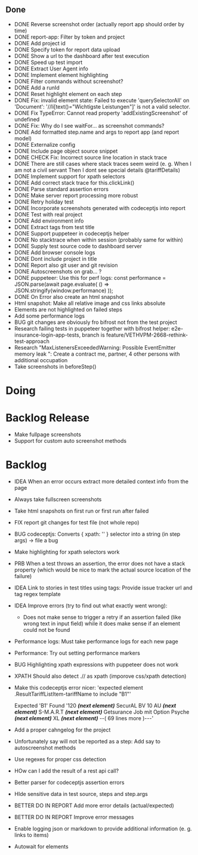 ## Done
- DONE Reverse screenshot order (actually report app should order by time)
- DONE report-app: Filter by token and project
- DONE Add project id
- DONE Specify token for report data upload
- DONE Show a url to the dashboard after test execution
- DONE Speed up test import
- DONE Extract User Agent info
- DONE Implement element highlighting
- DONE Filter commands without screenshot?
- DONE Add a runId
- DONE Reset highlight element on each step
- DONE Fix: invalid element state: Failed to execute 'querySelectorAll' on 'Document': '//li[text()="Wichtigste Leistungen"]' is not a valid selector.
- DONE Fix TypeError: Cannot read property 'addExistingScreenshot' of undefined
- DONE Fix: Why do I see waitFor... as screenshot commands?
- DONE Add formatted step.name and args to report app (and report model)
- DONE Externalize config
- DONE Include page object source snippet
- DONE CHECK Fix: Incorrect source line location in stack trace
- DONE There are still cases where stack traces seem weird (e. g. When I am not a civil servant Then I dont see special details @tariffDetails)
- DONE Implement support for xpath selectors
- DONE Add correct stack trace for this.clickLink()
- DONE Parse standard assertion errors
- DONE Make server report processing more robust
- DONE Retry holiday test
- DONE Incorporate screenshots generated with codeceptjs into report
- DONE Test with real project
- DONE Add environment info
- DONE Extract tags from test title
- DONE Support puppeteer in codeceptjs helper
- DONE No stacktrace when within session (probably same for within)
- DONE Supply test source code to dashboard server
- DONE Add browser console logs
- DONE Dont include project in title
- DONE Report also git user and git revision
- DONE Autoscreenshots on grab... ?
- DONE puppeteer: Use this for perf logs:
    const performance = JSON.parse(await page.evaluate(
      () => JSON.stringify(window.performance)
    ));
- DONE On Error also create an html snapshot
- Html snapshot: Make all relative image and css links absolute
- Elements are not highlighted on failed steps
- Add some performance logs
- BUG git changes are obviously fro bifrost not from the test project
- Research failing tests in puppeteer together with bifrost helper: e2e-insurance-login-app-tests, branch is feature/VETHVPM-2668-rethink-test-approach
- Research "MaxListenersExceededWarning: Possible EventEmitter memory leak ": Create a contract me, partner, 4 other persons with additional occupation
- Take screenshots in beforeStep()

# Doing


# Backlog Release

- Make fullpage screenshots
- Support for custom auto screenshot methods

# Backlog

- IDEA When an error occurs extract more detailed context info from the page
- Always take fullscreen screenshots
- Take html snapshots on first run or first run after failed
- FIX report git changes for test file (not whole repo)
- BUG codeceptjs: Converts { xpath: '' } selector into a string (in step args) -> file a bug
- Make highlighting for xpath selectors work
- PRB When a test throws an assertion, the error does not have a stack property (which would be nice to mark the actual source location of the failure)
- IDEA Link to stories in test titles using tags: Provide issue tracker url and tag regex template
- IDEA Improve errors (try to find out what exactly went wrong): 
    * Does not make sense to trigger a retry if an assertion failed (like wrong text in input field) while it does make sense if an element could not be found
- Performance logs: Must take performance logs for each new page
- Performance: Try out setting performance markers
- BUG Highlighting xpath expressions with puppeteer does not work
- XPATH Should also detect .// as xpath (imporove css/xpath detection)
- Make this codeceptjs error nicer:
    'expected element .ResultTariffListItem-tariffName to include "B1"'

    Expected  'B1'
    Found  '120
    ___(next element)___
    SecurAL BV 10 AU
    ___(next element)___
    S-M.A.R.T
    ___(next element)___
    Getsurance Job mit Option Psyche
    ___(next element)___
    XL
    ___(next element)___
    --( 69 lines more )---'
- Add a proper cahngelog for the project
- Unfortunately say will not be reported as a step: Add say to autoscreenshot methods
- Use regexes for proper css detection
- HOw can I add the result of a rest api call?
- Better parser for codeceptjs assertion errors
- HIde sensitive data in test source, steps and step.args
- BETTER DO IN REPORT Add more error details (actual/expected)
- BETTER DO IN REPORT Improve error messages
- Enable logging json or markdown to provide additional information (e. g. links to items)
- Autowait for elements


